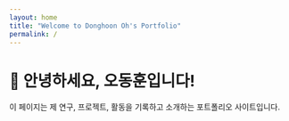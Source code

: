 ```yaml
---
layout: home
title: "Welcome to Donghoon Oh's Portfolio"
permalink: /
---
```


# 👋 안녕하세요, 오동훈입니다!

이 페이지는 제 연구, 프로젝트, 활동을 기록하고 소개하는 포트폴리오 사이트입니다.
